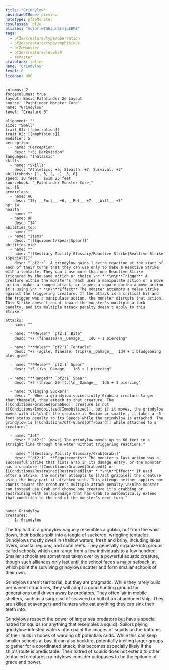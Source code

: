 ```yaml
---
title: "Grindylow"
obsidianUIMode: preview
noteType: pf2eMonster
cssClasses: pf2e
aliases: "Actor.wTSEJun3rmjLEBM8" 
tags:
  - pf2e/creature/type/aberration
  - pf2e/creature/type/amphibious
  - pf2eMonster
  - pf2e/creature/level/0
  - remaster
statblock: inline
name: "Grindylow"
level: 0
license: ORC
---
```


```statblock
columns: 2
forcecolumns: true
layout: Basic Pathfinder 2e Layout
source: "Pathfinder Monster Core"
name: "Grindylow"
level: "Creature 0"

alignment: ""
size: "Small"
trait_01: [[aberration]]
trait_02: [[amphibious]]
modifier: 5
perception:
  - name: "Perception"
    desc: "+5; Darkvision"
languages: "Thalassic"
skills:
  - name: "Skills"
    desc: "Athletics: +5, Stealth: +7, Survival: +5"
abilityMods: [1, 3, 2, -1, 3, 0]
speed: 10 feet,  swim 25 feet
sourcebook: "_Pathfinder Monster Core_"
ac: 15
armorclass:
  - name: AC
    desc: "15; __Fort__ +6, __Ref__ +7, __Will__ +5"
hp: 14
health:
  - name: ""
  - name: HP
    desc: "14"
abilities_top:
  - name: ""
  - name: "Items"
    desc: "[[Equipment/Spear|Spear]]"
abilities_mid:
  - name: ""
  - name: "[[Bestiary Ability Glossary/Reactive Strike|Reactive Strike (Special)]]"
    desc: "`pf2:r`  A grindylow gains 1 extra reaction at the start of each of their turns that they can use only to make a Reactive Strike with a tentacle. They can't use more than one Reactive Strike triggered by the same action or choice.\n* * *\n\n**Trigger** A creature within the monster's reach uses a manipulate action or a move action, makes a ranged attack, or leaves a square during a move action it's using.\n* * *\n\n**Effect** The monster attempts a melee Strike against the triggering creature. If the attack is a critical hit and the trigger was a manipulate action, the monster disrupts that action. This Strike doesn't count toward the monster's multiple attack penalty, and its multiple attack penalty doesn't apply to this Strike."

attacks:
  - name: ""

  - name: "**Melee** `pf2:1` Bite"
    desc: "+7 (finesse)\n__Damage__  1d6 + 1 piercing"

  - name: "**Melee** `pf2:1` Tentacle"
    desc: "+7 (agile, finesse, trip)\n__Damage__  1d4 + 1 bludgeoning plus grab"

  - name: "**Melee** `pf2:1` Spear"
    desc: "+5 ()\n__Damage__  1d6 + 1 piercing"

  - name: "**Ranged** `pf2:1` Spear"
    desc: "+7 (thrown 20 ft.)\n__Damage__  1d6 + 1 piercing"

  - name: "Clinging Suckers"
    desc: "  When a grindylow successfully Grabs a creature larger than themself, they attach to that creature. The [[Conditions/Grabbed|Grabbed]] creature is not [[Conditions/Immobilized|Immobilized]], but if it moves, the grindylow moves with it.\n\nIf the creature is Medium or smaller, it takes a –5-foot status penalty to its Speeds while the grindylow is attached. The grindylow is [[Conditions/Off-Guard|Off-Guard]] while attached to a creature."

  - name: "Jet"
    desc: "`pf2:2` (move) The grindylow moves up to 60 feet in a straight line through the water without triggering reactions."

  - name: "[[Bestiary Ability Glossary/Grab|Grab]]"
    desc: "`pf2:1`  **Requirements** The monster's last action was a successful Strike that lists Grab in its damage entry, or the monster has a creature [[Conditions/Grabbed|Grabbed]] or [[Conditions/Restrained|Restrained]]\n* * *\n\n**Effect** If used after a Strike, the monster attempts to [[/act grapple]] the creature using the body part it attacked with. This attempt neither applies nor counts toward the creature's multiple attack penalty.\n\nThe monster can instead use Grab and choose one creature it's grabbing or restraining with an appendage that has Grab to automatically extend that condition to the end of the monster's next turn."
 
```

```encounter-table
name: Grindylow
creatures:
  - 1: Grindylow
```



The top half of a grindylow vaguely resembles a goblin, but from the waist down, their bodies split into a tangle of suckered, wriggling tentacles. Grindylows mostly dwell in shallow waters, fresh and briny, including lakes, rivers, coastal regions, and coral reefs. They generally organize into groups called schools, which can range from a few individuals to a few hundred. Smaller schools are sometimes taken over by a powerful aquatic creature, though such alliances only last until the school faces a major setback, at which point the surviving grindylows scatter and form smaller schools of their own.

Grindylows aren't territorial, but they are pragmatic. While they rarely build permanent structures, they will adopt a good hunting ground for generations until driven away by predators. They often lair in mobile shelters, such as a sargasso of seaweed or hull of an abandoned ship. They are skilled scavengers and hunters who eat anything they can sink their teeth into.

Grindylows respect the power of larger sea predators but have a special hatred for squids (or anything that resembles a squid). Sailors plying grindylow-infested waters often paint the images of squids on the bottoms of their hulls in hopes of warding off potentials raids. While this can keep smaller schools at bay, it can also backfire, potentially inciting larger groups to gather for a coordinated attack; this becomes especially likely if the ship's route is predictable. Their hatred of squids does not extend to other tentacled creatures; grindylows consider octopuses to be the epitome of grace and power.
